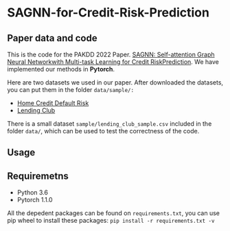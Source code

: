 # SAGNN-for-Credit-Risk-Prediction

## Paper data and code

This is the code for the PAKDD 2022 Paper. [SAGNN: Self-attention Graph Neural Networkwith Multi-task Learning for Credit RiskPrediction](). We have implemented our methods in **Pytorch**.

Here are two datasets we used in our paper. After downloaded the datasets, you can put them in the folder `data/sample/:`

- [Home Credit Default Risk](https://www.kaggle.com/c/home-credit-default-risk/data)
- [Lending Club](https://www.kaggle.com/wordsforthewise/lending-club?select=accepted_2007_to_2018Q4.csv.gz)

There is a small dataset `sample/lending_club_sample.csv` included in the folder `data/`, which can be used to test the correctness of the code.

## Usage

## Requiremetns

- Python 3.6
- Pytorch 1.1.0

All the depedent packages can be found on `requirements.txt`, you can use pip wheel to install these packages: `pip install -r requirements.txt -v`




